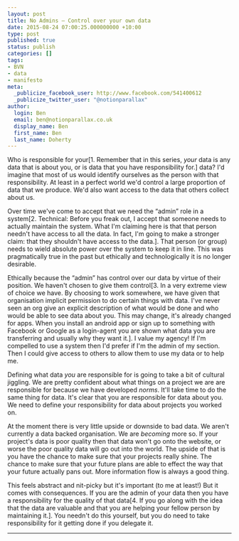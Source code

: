 ```yaml
---
layout: post
title: No Admins – Control over your own data
date: 2015-08-24 07:00:25.000000000 +10:00
type: post
published: true
status: publish
categories: []
tags:
- BVN
- data
- manifesto
meta:
  _publicize_facebook_user: http://www.facebook.com/541400612
  _publicize_twitter_user: "@notionparallax"
author:
  login: Ben
  email: ben@notionparallax.co.uk
  display_name: Ben
  first_name: Ben
  last_name: Doherty
---
```

<p><!--more--></p>
<p>Who is responsible for your[1. Remember that in this series, <em>your</em> data is any data that is about you, or is data that you have responsibility for.] data? I'd imagine that most of us would identify ourselves as the person with that responsibility. At least in a perfect world we'd control a large proportion of data that we produce. We'd also want access to the data that others collect about us.</p>
<p>Over time we've come to accept that we need the “admin” role in a system[2. Technical: Before you freak out, I accept that someone needs to actually maintain the system. What I'm claiming here is that that person needn't have access to all the data. In fact, I'm going to make a stronger claim: that they shouldn't have access to the data.]. That person (or group) needs to wield absolute power over the system to keep it in line. This was pragmatically true in the past but ethically and technologically it is no longer desirable.</p>
<p>Ethically because the “admin” has control over our data by virtue of their position. We haven't chosen to give them control[3. In a very extreme view of choice we have. By choosing to work somewhere, we have given that organisation implicit permission to do certain things with data. I've never seen an org give an explicit description of what would be done and who would be able to see data about you. This may change, it's already changed for apps. When you install an android app or sign up to something with Facebook or Google as a login-agent you are shown what data you are transferring and usually why they want it.]. I value my agency! If I'm compelled to use a system then I'd prefer if I'm the admin of my section. Then I could give access to others to allow them to use my data or to help me.</p>
<p>Defining what data <em>you</em> are responsible for is going to take a bit of cultural jiggling. We are pretty confident about what things on a project we are are responsible for because we have developed <em>norms</em>. It'll take time to do the same thing for data. It's clear that you are responsible for data about you. We need to define your responsibility for data about projects you worked on.</p>
<p>At the moment there is very little upside or downside to bad data. We aren't currently a data backed organisation. We are <em>becoming</em> more so. If your project's data is poor quality then that data won't go onto the website, or worse the poor quality data will go out into the world. The upside of that is you have the chance to make sure that your projects really shine. The chance to make sure that your future plans are able to effect the way that your future actually pans out. More information flow is always a good thing.</p>
<p>This feels abstract and nit-picky but it's important (to me at least!) But it comes with consequences. If you are the admin of your data then you have a responsibility for the quality of that data[4. If you go along with the idea that the data are valuable and that you are helping your fellow person by maintaining it.]. You needn't do this yourself, but you do need to take responsibility for it getting done if you delegate it.</p>
<hr />


[^1]: Remember that in this series, <em>your</em> data is any data that is about you, or is data that you have responsibility for.

[^2]: Technical: Before you freak out, I accept that someone needs to actually maintain the system. What I'm claiming here is that that person needn't have access to all the data. In fact, I'm going to make a stronger claim: that they shouldn't have access to the data.

[^3]: In a very extreme view of choice we have. By choosing to work somewhere, we have given that organisation implicit permission to do certain things with data. I've never seen an org give an explicit description of what would be done and who would be able to see data about you. This may change, it's already changed for apps. When you install an android app or sign up to something with Facebook or Google as a login-agent you are shown what data you are transferring and usually why they want it.

[^4]: If you go along with the idea that the data are valuable and that you are helping your fellow person by maintaining it.

